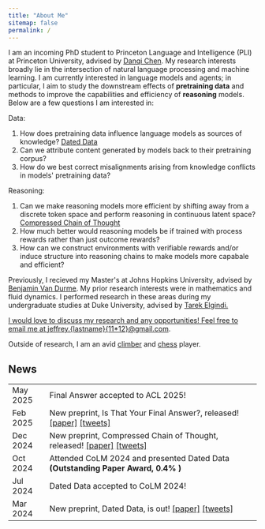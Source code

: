 ```yaml
---
title: "About Me"
sitemap: false
permalink: /
---
```


<link href="https://cdn.jsdelivr.net/npm/bootstrap-icons/font/bootstrap-icons.css" rel="stylesheet">
<link rel="stylesheet" href="../assets/style.css">

I am an incoming PhD student to Princeton Language and Intelligence (PLI) at Princeton University, advised by <a href="https://www.cs.princeton.edu/~danqic/">Danqi Chen</a>. My research interests broadly lie in the intersection of natural language processing and machine learning. I am currently interested in language models and agents; in particular, I aim to study the downstream effects of **pretraining data** and methods to improve the capabilities and efficiency of **reasoning** models. Below are a few questions I am interested in:

Data: 
<ol>
<li>How does pretraining data influence language models as sources of knowledge? <a href="https://arxiv.org/abs/2403.12958">Dated Data</a></li>
<li>Can we attribute content generated by models back to their pretraining corpus?</li>
<li>How do we best correct misalignments arising from knowledge conflicts in models' pretraining data?</li>
</ol>
	
Reasoning:
<ol>
<li>Can we make reasoning models more efficient by shifting away from a discrete token space and perform reasoning in continuous latent space? <a href="https://arxiv.org/abs/2412.13171">Compressed Chain of Thought</a></li>
<li>How much better would reasoning models be if trained with process rewards rather than just outcome rewards?</li>
<li>How can we construct environments with verifiable rewards and/or induce structure into reasoning chains to make models more capabale and efficient?</li>
</ol>

Previously, I recieved my Master's at Johns Hopkins University, advised by <a href="https://www.cs.jhu.edu/~vandurme/">Benjamin Van Durme</a>. My prior research interests were in mathematics and fluid dynamics. I performed research in these areas during my undergraduate studies at Duke University, advised by <a href="https://scholars.duke.edu/person/Tarek.Elgindi">Tarek Elgindi. 

I would love to discuss my research and any opportunities! Feel free to email me at <a href="https://www.desmos.com/calculator/0hyyj3gy3e">jeffrey.{lastname}{11*12}@gmail.com</a>.

Outside of research, I am an avid <a href="https://www.instagram.com/jeff._.climbs/">climber</a> and <a href="https://lichess.org/@/Nexx7">chess</a> player.

News
---
 
<table>
	<tr>
		<td width="15%">May 2025</td><td>Final Answer accepted to ACL 2025!</td>
  	</tr>
	<tr>
		<td width="15%">Feb 2025</td><td>New preprint, Is That Your Final Answer?, released! <a href="https://arxiv.org/abs/2502.13962">[paper]</a> <a href="https://x.com/williamjurayj/status/1892592057073512913">[tweets]</a> </td>
  	</tr>
	<tr>
		<td width="15%">Dec 2024</td><td>New preprint, Compressed Chain of Thought,  released! <a href="https://arxiv.org/abs/2412.13171">[paper]</a> <a href="https://x.com/jeff_cheng_77/status/1869474515325190299">[tweets]</a> </td>
  	</tr>
	<tr>
		<td width="15%">Oct 2024</td><td>Attended CoLM 2024 and presented Dated Data <b>(Outstanding Paper Award, 0.4% <i class="bi bi-trophy"></i>)</b></td>
	</tr>
	<tr>
		<td width="15%">Jul 2024</td><td>Dated Data accepted to CoLM 2024!</td>
	</tr>
	<tr>
		<td width="15%">Mar 2024</td><td>New preprint, Dated Data, is out! <a href="https://arxiv.org/abs/2403.12958">[paper]</a> <a href="https://x.com/jeff_cheng_77/status/1772355368649187669">[tweets]</a> </td>
	</tr>
</table>
